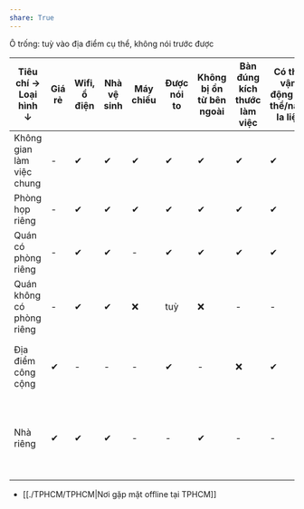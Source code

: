 ```yaml
---  
share: True  
---  
```

  
Ô trống: tuỳ vào địa điểm cụ thể, không nói trước được  
  
| Tiêu chí →<br>Loại hình ↓ | Giá rẻ | Wifi, ổ điện | Nhà vệ sinh | Máy chiếu | Được nói to | Không bị ồn từ bên ngoài | Bàn đúng kích thước làm việc | Có thể vận động cơ thể/nằm la liệt | Nước ngon            | Gần trung tâm | Ở lại tới 23h               | Không gian tạo cảm hứng | Có loa mic |  
| ------------------------- | ------ | ------------ | ----------- | --------- | ----------- | ------------------------ | ---------------------------- | ---------------------------------- | -------------------- | ------------- | --------------------------- | ----------------------- | ---------- |  
| Không gian làm việc chung | -      | ✔            | ✔           | ✔         | ✔           | ✔                        | ✔                            | ✔                                  | -                    | -             | -                           | ✔                       | -          |  
| Phòng họp riêng           | -      | ✔            | ✔           | ✔         | ✔           | ✔                        | ✔                            | ✔                                  | -                    | -             | -                           | -                       | ✔          |  
| Quán có phòng riêng       | -      | ✔            | ✔           | -         | ✔           | ✔                        | ✔                            | ✔                                  | -                    | -             | -                           | ✔                       | -          |  
| Quán không có phòng riêng | -      | ✔            | ✔           | ❌        | tuỳ         | ❌                       | -                            | -                                  | -                    | -             | -                           | ✔                       | -          |  
| Địa điểm công cộng        | ✔      | -            | -           | -         | ✔           | -                        | ❌                           | ✔                                  | Tự đem thì cũng ngon | ✔              | -                           | ✔                       | -          |  
| Nhà riêng                 | ✔      | ✔            | ✔           | -         | -           | ✔                        | -                            | -                                  | Đồ chùa hả?          | -             | Ai rảnh thức tới giờ đó hả? | Tính phá nhà hả?        | -          |  
  
- [[./TPHCM/TPHCM|Nơi gặp mặt offline tại TPHCM]]